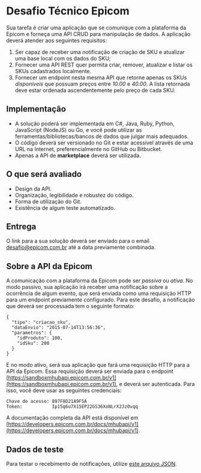 # Desafio Técnico Epicom

Sua tarefa é criar uma aplicação que se comunique com a plataforma da Epicom e forneça uma API CRUD para manipulação de dados. A aplicação deverá atender aos seguintes requisitos:

1. Ser capaz de receber uma notificação de criação de SKU e atualizar uma base local com os dados do SKU;
2. Fornecer uma API REST quer permita criar, remover, atualizar e listar os SKUs cadastrados localmente.
3. Fornecer um endpoint nesta mesma API que retorne apenas os SKUs *disponíveis* que possuam preços entre *10.00* e *40.00*. A lista retornada deve estar ordenada ascendentemente pelo preço de cada SKU.  

## Implementação

- A solução poderá ser implementada em C#, Java, Ruby, Python, JavaScript (NodeJS) ou Go, e você pode utilizar as ferramentas/bibliotecas/bancos de dados que julgar mais adequados.
- O código deverá ser versionado no Git e estar acessível através de uma URL na Internet, preferencialmente no GitHub ou Bitbucket.
- Apenas a API de **marketplace** deverá ser utilizada.

## O que será avaliado

- Design da API.
- Organização, legibilidade e robustez do código.
- Forma de utilização do Git.
- Existência de algum teste automatizado.

## Entrega

O link para a sua solução deverá ser enviado para o email [desafio@epicom.com.br](mailto:desafio@epicom.com.br) até a data previamente combinada.

## Sobre a API da Epicom

A comunicação com a plataforma da Epicom pode ser *passiva* ou *ativa*. No modo passivo, sua aplicação irá receber uma notificação sobre a ocorrência de algum evento, que será enviada como uma requisição HTTP para um endpoint previamente configurado. Para este desafio, a notificação que deverá ser processada tem o seguinte formato:

    {
      "tipo": "criacao_sku",
      "dataEnvio": "2015-07-14T13:56:36",
      "parametros": {
        "idProduto": 100,
        "idSku": 200
      }
    }

E no modo ativo, será sua aplicação que fará uma requisição HTTP para a API da Epicom. Essa requisição deverá ser enviada para o endpoint [https://sandboxmhubapi.epicom.com.br/v1](https://sandboxmhubapi.epicom.com.br/v1), e deverá ser autenticada. Para isso, você deve usar as seguintes credenciais:

    Chave de acesso: 897F8D21A9F5A
    Token:           Ip15q6u7X15EP22GS36XoNLrX2Jz0vqq

A documentação completa da API está disponível em [https://developers.epicom.com.br/docs/mhubapi/v1](https://developers.epicom.com.br/docs/mhubapi/v1).

## Dados de teste

Para testar o recebimento de notificações, utilize [este arquivo JSON](https://s3-us-west-2.amazonaws.com/desafiotecnico/criacao_sku.json).
